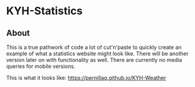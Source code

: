 # KYH-Statistics

<h2>About</h2>

This is a true pathwork of code a lot of cut'n'paste to quickly create an example of what a statistics website might look like.
There will be another version later on with functionality as well.
There are currently no media queries for mobile versions.

This is what it looks like:
https://pernillaq.github.io/KYH-Weather

